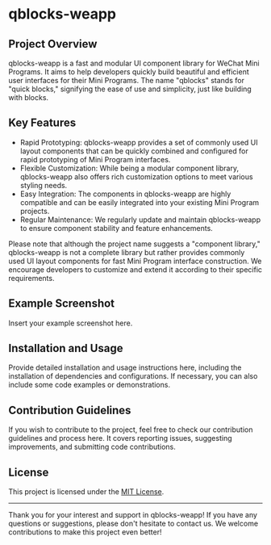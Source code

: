 # qblocks-weapp

## Project Overview

qblocks-weapp is a fast and modular UI component library for WeChat Mini Programs. It aims to help developers quickly build beautiful and efficient user interfaces for their Mini Programs. The name "qblocks" stands for "quick blocks," signifying the ease of use and simplicity, just like building with blocks.

## Key Features

- Rapid Prototyping: qblocks-weapp provides a set of commonly used UI layout components that can be quickly combined and configured for rapid prototyping of Mini Program interfaces.
- Flexible Customization: While being a modular component library, qblocks-weapp also offers rich customization options to meet various styling needs.
- Easy Integration: The components in qblocks-weapp are highly compatible and can be easily integrated into your existing Mini Program projects.
- Regular Maintenance: We regularly update and maintain qblocks-weapp to ensure component stability and feature enhancements.

Please note that although the project name suggests a "component library," qblocks-weapp is not a complete library but rather provides commonly used UI layout components for fast Mini Program interface construction. We encourage developers to customize and extend it according to their specific requirements.

## Example Screenshot

Insert your example screenshot here.

## Installation and Usage

Provide detailed installation and usage instructions here, including the installation of dependencies and configurations. If necessary, you can also include some code examples or demonstrations.

## Contribution Guidelines

If you wish to contribute to the project, feel free to check our contribution guidelines and process here. It covers reporting issues, suggesting improvements, and submitting code contributions.

## License

This project is licensed under the [MIT License](https://opensource.org/licenses/MIT).

---
Thank you for your interest and support in qblocks-weapp! If you have any questions or suggestions, please don't hesitate to contact us. We welcome contributions to make this project even better!
